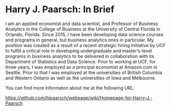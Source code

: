 # Harry J. Paarsch:  In Brief

I am an applied economist and data scientist, and Professor of Business Analytics in the College of Business at the University of Central Florida in
Orlando, Florida.  Since 2015, I have been developing data science courses and programs in general, but business analytics ones in particular.  My 
position was created as a result of a recent strategic hiring initiative by UCF to fulfill a critical role in developing undergraduate and master’s-level
programs in business analytics to be delivered in collaboration with its Department of Statistics and Data Science.  Prior to working at UCF, for three
years, I was employed as a principal economist at Amazon.com in Seattle.  Prior to that I was employed at the universities of British Columbia and Western
Ontario as well as the universities of Iowa and Melbourne.

You can find more informaton about me at the following URL:

https://github.com/hjpaarsch/webpage/wiki/Homepage-for-Harry-J.-Paarsch
